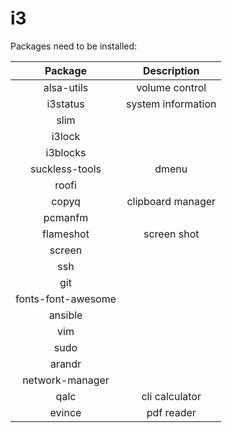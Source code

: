 # i3
Packages need to be installed:

| Package | Description |
| :---: | :---: |
| alsa-utils | volume control |
| i3status | system information
| slim | |
| i3lock | |
| i3blocks | |
| suckless-tools | dmenu |
| roofi | |
| copyq | clipboard manager |
| pcmanfm | |
| flameshot | screen shot |
| screen | | 
| ssh | |
| git | |
| fonts-font-awesome | |
| ansible | |
| vim | |
| sudo | |
| arandr | |
| network-manager | |
| qalc | cli calculator |
| evince | pdf reader |

